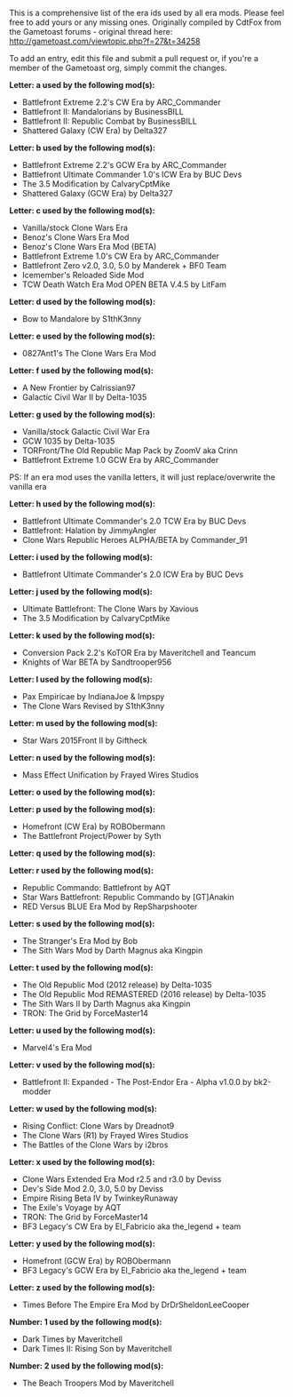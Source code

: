 This is a comprehensive list of the era ids used by all era mods. Please feel free to add yours or any missing ones. Originally compiled by CdtFox from the Gametoast forums - original thread here: http://gametoast.com/viewtopic.php?f=27&t=34258

To add an entry, edit this file and submit a pull request or, if you're a member of the Gametoast org, simply commit the changes.

**Letter: a used by the following mod(s):**

- Battlefront Extreme 2.2's CW Era by ARC_Commander 
- Battlefront II: Mandalorians by  BusinessBILL
- Battlefront II: Republic Combat by BusinessBILL
- Shattered Galaxy (CW Era) by Delta327

**Letter: b used by the following mod(s):** 

- Battlefront Extreme 2.2's GCW Era by ARC_Commander
- Battlefront Ultimate Commander 1.0's ICW Era by BUC Devs
- The 3.5 Modification by CalvaryCptMike 
- Shattered Galaxy (GCW Era) by Delta327

**Letter: c used by the following mod(s):**

- Vanilla/stock Clone Wars Era
- Benoz's Clone Wars Era Mod
- Benoz's Clone Wars Era Mod (BETA)
- Battlefront Extreme 1.0's CW Era by ARC_Commander
- Battlefront Zero v2.0, 3.0, 5.0 by Manderek + BF0 Team
- Icemember's Reloaded Side Mod
- TCW Death Watch Era Mod OPEN BETA V.4.5 by LitFam

**Letter: d used by the following mod(s):**

- Bow to Mandalore by S1thK3nny

**Letter: e used by the following mod(s):**

- 0827Ant1's The Clone Wars Era Mod

**Letter: f used by the following mod(s):**

- A New Frontier by Calrissian97
- Galactic Civil War II by Delta-1035

**Letter: g used by the following mod(s):**

- Vanilla/stock Galactic Civil War Era
- GCW 1035 by Delta-1035
- TORFront/The Old Republic Map Pack by ZoomV aka Crinn
- Battlefront Extreme 1.0 GCW Era by ARC_Commander

PS: If an era mod uses the vanilla letters, it will just replace/overwrite the vanilla era

**Letter: h used by the following mod(s):**

- Battlefront Ultimate Commander's 2.0 TCW Era by BUC Devs
- Battlefront: Halation by JimmyAngler
- Clone Wars Republic Heroes ALPHA/BETA by Commander_91

**Letter: i used by the following mod(s):**

- Battlefront Ultimate Commander's 2.0 ICW Era by BUC Devs

**Letter: j used by the following mod(s):**

- Ultimate Battlefront: The Clone Wars by Xavious
- The 3.5 Modification by CalvaryCptMike

**Letter: k used by the following mod(s):**

- Conversion Pack 2.2's KoTOR Era by Maveritchell and Teancum
- Knights of War BETA by Sandtrooper956

**Letter: l used by the following mod(s):**

- Pax Empiricae by IndianaJoe & Impspy 
- The Clone Wars Revised by S1thK3nny

**Letter: m used by the following mod(s):**

- Star Wars 2015Front II by Giftheck

**Letter: n used by the following mod(s):** 

- Mass Effect Unification by Frayed Wires Studios

**Letter: o used by the following mod(s):**

**Letter: p used by the following mod(s):**

- Homefront (CW Era) by ROBObermann
- The Battlefront Project/Power by Syth

**Letter: q used by the following mod(s):**

**Letter: r used by the following mod(s):** 

- Republic Commando: Battlefront by AQT
- Star Wars Battlefront: Republic Commando by [GT]Anakin 
- RED Versus BLUE Era Mod by RepSharpshooter

**Letter: s used by the following mod(s):**

- The Stranger's Era Mod by Bob
- The Sith Wars Mod by Darth Magnus aka Kingpin

**Letter: t used by the following mod(s):**

- The Old Republic Mod (2012 release) by Delta-1035 
- The Old Republic Mod REMASTERED (2016 release) by Delta-1035 
- The Sith Wars II by Darth Magnus aka Kingpin
- TRON: The Grid by ForceMaster14

**Letter: u used by the following mod(s):**

- Marvel4's Era Mod

**Letter: v used by the following mod(s):**

- Battlefront II: Expanded - The Post-Endor Era - Alpha v1.0.0 by bk2-modder

**Letter: w used by the following mod(s):** 

- Rising Conflict: Clone Wars by Dreadnot9 
- The Clone Wars (R1) by Frayed Wires Studios
- The Battles of the Clone Wars by i2bros

**Letter: x used by the following mod(s):**

- Clone Wars Extended Era Mod r2.5 and r3.0 by Deviss
- Dev's Side Mod 2.0, 3.0, 5.0 by Deviss
- Empire Rising Beta IV by TwinkeyRunaway
- The Exile's Voyage by AQT
- TRON: The Grid by ForceMaster14
- BF3 Legacy's CW Era by El_Fabricio aka the_legend + team

**Letter: y used by the following mod(s):**

- Homefront (GCW Era) by ROBObermann
- BF3 Legacy's GCW Era by El_Fabricio aka the_legend + team

**Letter: z used by the following mod(s):**

- Times Before The Empire Era Mod by DrDrSheldonLeeCooper

**Number: 1 used by the following mod(s):**

- Dark Times by Maveritchell
- Dark Times II: Rising Son by Maveritchell

**Number: 2 used by the following mod(s):** 

- The Beach Troopers Mod by Maveritchell
